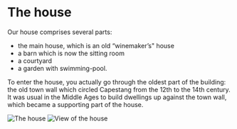# The house

Our house comprises several parts:

* the main house, which is an old “winemaker’s" house
* a barn which is now the sitting room
* a courtyard 
* a garden with swimming-pool. 

To enter the house, you actually go through the oldest part of the building: the old town wall which circled Capestang from the 12th to the 14th century. It was usual in the Middle Ages to build dwellings up against the town wall, which became a supporting part of the house.

![The house](/images/maison.jpg)
![View of the house](/images/maison-detail.jpg)